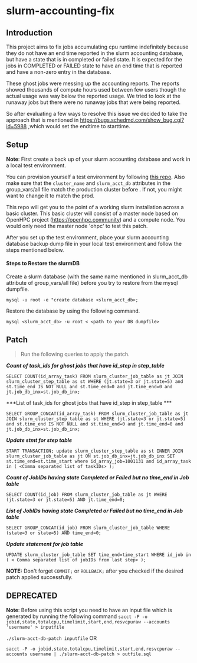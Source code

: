 # slurm-accounting-fix
## Introduction

This project aims to fix jobs accumulating cpu runtime indefinitely because they do not have an end time reported in the slurm accounting database, but have a state that is in completed or failed state. It is expected for the jobs in COMPLETED or FAILED state to have an end time that is reported and have a non-zero entry in the database.

These ghost jobs were messing up the accounting reports. The reports showed thousands of compute hours used between few users though the actual usage was way below the reported usage. We tried to look at the runaway jobs but there were no runaway jobs that were being reported.

So after evaluating a few ways to resolve this issue we decided to take the approach that is mentioned in https://bugs.schedmd.com/show_bug.cgi?id=5988 ,which would set the endtime to starttime.  


## Setup

**Note**: First create a back up of your slurm accounting database and work in a local test environment.

You can provision yourself a test environment by following [this repo](https://gitlab.rc.uab.edu/jpr/ohpc_vagrant). Also make sure that the `cluster_name` and `slurm_acct_db` attributes in the group_vars/all file match the production cluster before . If not, you might want to change it to match the prod.

This repo will get you to the point of a working slurm installation across a basic cluster. This basic cluster will consist of a master node based on OpenHPC project (https://openhpc.community) and a compute node. You would only need the master node 'ohpc' to test this patch.

After you set up the test environment, place your slurm accounting database backup dump file in your local test environment and follow the steps mentioned below.

#### Steps to Restore the slurmDB
Create a slurm database (with the same name mentioned in slurm_acct_db attribute of group_vars/all file) before you try to restore from the mysql dumpfile.

`mysql -u root -e "create database <slurm_acct_db>;`


Restore the database by using the following command.

`mysql <slurm_acct_db> -u root < <path to your DB dumpfile>`


## Patch

> Run the following queries to apply the patch.

***Count of task_ids for ghost jobs that have id_step in step_table***

  `SELECT COUNT(id_array_task) FROM slurm_cluster_job_table as jt JOIN slurm_cluster_step_table as st WHERE (jt.state=3 or jt.state=5) and st.time_end IS NOT NULL and st.time_end=0 and jt.time_end=0 and jt.job_db_inx=st.job_db_inx;`

***List of task_ids for ghost jobs that have id_step in step_table *** 

  `SELECT GROUP_CONCAT(id_array_task) FROM slurm_cluster_job_table as jt JOIN slurm_cluster_step_table as st WHERE (jt.state=3 or jt.state=5) and st.time_end IS NOT NULL and st.time_end=0 and jt.time_end=0 and jt.job_db_inx=st.job_db_inx;`

***Update stmt for step table***

  `START TRANSACTION; update slurm_cluster_step_table as st INNER JOIN slurm_cluster_job_table as jt ON st.job_db_inx=jt.job_db_inx SET st.time_end=st.time_start where id_array_job=1001131 and id_array_task in ( <Comma separated list of taskIDs> );`


***Count of JobIDs having state Completed or Failed but no time_end in Job table***

`SELECT COUNT(id_job) FROM slurm_cluster_job_table as jt WHERE (jt.state=3 or jt.state=5) AND jt.time_end=0;`

***List of JobIDs having state Completed or Failed but no time_end in Job table***

`SELECT GROUP_CONCAT(id_job) FROM slurm_cluster_job_table WHERE (state=3 or state=5) AND time_end=0;`

***Update statement for job table***

`UPDATE slurm_cluster_job_table SET time_end=time_start WHERE id_job in ( < Comma separated list of jobIDs from last step> );`


**NOTE:** Don't forget `COMMIT;` or `ROLLBACK;`  after you checked if the desired patch applied successfully.


## DEPRECATED
**Note**: Before using this script you need to have an input file which is generated by running the following command 
`sacct -P -o jobid,state,totalcpu,timelimit,start,end,resvcpuraw --accounts 'username' > inputfile`

`./slurm-acct-db-patch inputfile` OR 

`sacct -P -o jobid,state,totalcpu,timelimit,start,end,resvcpuraw --accounts username | ./slurm-acct-db-patch > outfile.sql`
